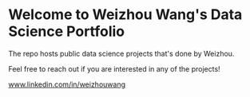 # Welcome to Weizhou Wang's Data Science Portfolio

The repo hosts public data science projects that's done by Weizhou.

Feel free to reach out if you are interested in any of the projects!

www.linkedin.com/in/weizhouwang
